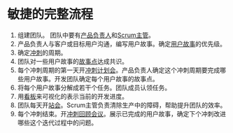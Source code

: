 # 敏捷的完整流程
1. 组建团队。 团队中要有[产品负责人](/content/group/role.md#产品负责人)和[Scrum主管](/content/group/role.md#scrum主管)。
1. 产品负责人与客户或目标用户沟通，编写用户故事。确定[用户故事](/term/story)的优先级。
1. 确定[冲刺](/term/sprint)的周期。
1. 团队对一些用户故事的[故事点](/term/story-point)达成共识。
1. 每个冲刺周期的第一天开[冲刺计划会](/content/meeting/sprint)。产品负责人确定这个冲刺周期要完成哪些用户故事。开发团队确定每个用户故事的故事点。
1. 将每个用户故事分解成若干个任务。团队成员认领任务。
1. 用[看板](/term/kanban)来可视化的表示当前的开发进度。
1. 团队每天开[站会](/content/meeting/stand-up)。Scrum主管负责清除生产中的障碍，帮助提升团队的效率。
1. 每个冲刺结束。开[冲刺回顾会议](/content/meeting/sprint-review)。展示已完成的用户故事，确定下个冲刺改进哪些这个迭代过程中的问题。

